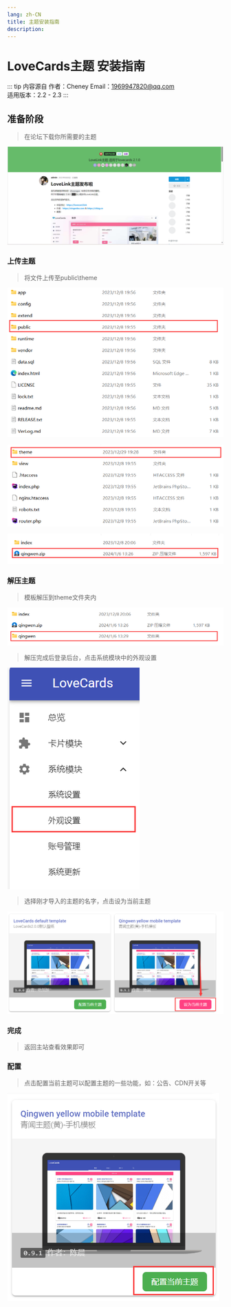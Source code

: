 ```yaml
---
lang: zh-CN
title: 主题安装指南
description: 
---
```

# LoveCards主题 安装指南

::: tip 内容源自
作者：Cheney 
Email：1969947820@qq.com  
适用版本：2.2 - 2.3
:::

## 准备阶段

>在论坛下载你所需要的主题
> 
![](../../../Images/Docs/V2/FastSetting/Themeadd/1-1.png)


### 上传主题

>将文件上传至public\theme

![](../../../Images/Docs/V2/FastSetting/Themeadd/1-2.png)

![](../../../Images/Docs/V2/FastSetting/Themeadd/1-3.png)

![](../../../Images/Docs/V2/FastSetting/Themeadd/1-4.png)

### 解压主题

>模板解压到theme文件夹内

![](../../../Images/Docs/V2/FastSetting/Themeadd/1-5.png)

>解压完成后登录后台，点击系统模块中的外观设置

![](../../../Images/Docs/V2/FastSetting/Themeadd/2-1.png)

>选择刚才导入的主题的名字，点击设为当前主题

![](../../../Images/Docs/V2/FastSetting/Themeadd/2-2.png)

### 完成

>返回主站查看效果即可

### 配置

>点击配置当前主题可以配置主题的一些功能，如：公告、CDN开关等

![](../../../Images/Docs/V2/FastSetting/Themeadd/2-3.png)
